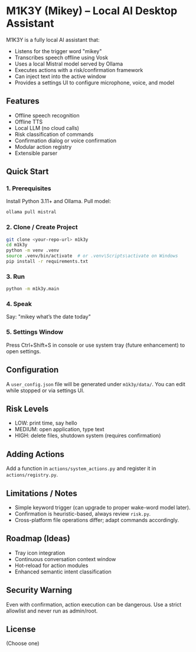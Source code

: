# M1K3Y (Mikey) – Local AI Desktop Assistant

M1K3Y is a fully local AI assistant that:
- Listens for the trigger word "mikey"
- Transcribes speech offline using Vosk
- Uses a local Mistral model served by Ollama
- Executes actions with a risk/confirmation framework
- Can inject text into the active window
- Provides a settings UI to configure microphone, voice, and model

## Features
- Offline speech recognition
- Offline TTS
- Local LLM (no cloud calls)
- Risk classification of commands
- Confirmation dialog or voice confirmation
- Modular action registry
- Extensible parser

## Quick Start

### 1. Prerequisites
Install Python 3.11+ and Ollama. Pull model:
```bash
ollama pull mistral
```

### 2. Clone / Create Project
```bash
git clone <your-repo-url> m1k3y
cd m1k3y
python -m venv .venv
source .venv/bin/activate  # or .venv\Scripts\activate on Windows
pip install -r requirements.txt
```

### 3. Run
```bash
python -m m1k3y.main
```

### 4. Speak
Say: "mikey what’s the date today"

### 5. Settings Window
Press Ctrl+Shift+S in console or use system tray (future enhancement) to open settings.

## Configuration
A `user_config.json` file will be generated under `m1k3y/data/`. You can edit while stopped or via settings UI.

## Risk Levels
- LOW: print time, say hello
- MEDIUM: open application, type text
- HIGH: delete files, shutdown system (requires confirmation)

## Adding Actions
Add a function in `actions/system_actions.py` and register it in `actions/registry.py`.

## Limitations / Notes
- Simple keyword trigger (can upgrade to proper wake-word model later).
- Confirmation is heuristic-based, always review `risk.py`.
- Cross-platform file operations differ; adapt commands accordingly.

## Roadmap (Ideas)
- Tray icon integration
- Continuous conversation context window
- Hot-reload for action modules
- Enhanced semantic intent classification

## Security Warning
Even with confirmation, action execution can be dangerous. Use a strict allowlist and never run as admin/root.

## License
(Choose one)
